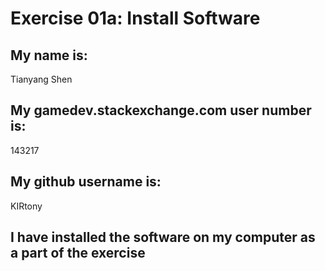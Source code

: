 
# Exercise 01a: Install Software

## My name is:
Tianyang Shen
## My gamedev.stackexchange.com user number is:
143217
## My github username is:
KIRtony

## I have installed the software on my computer as a part of the exercise
